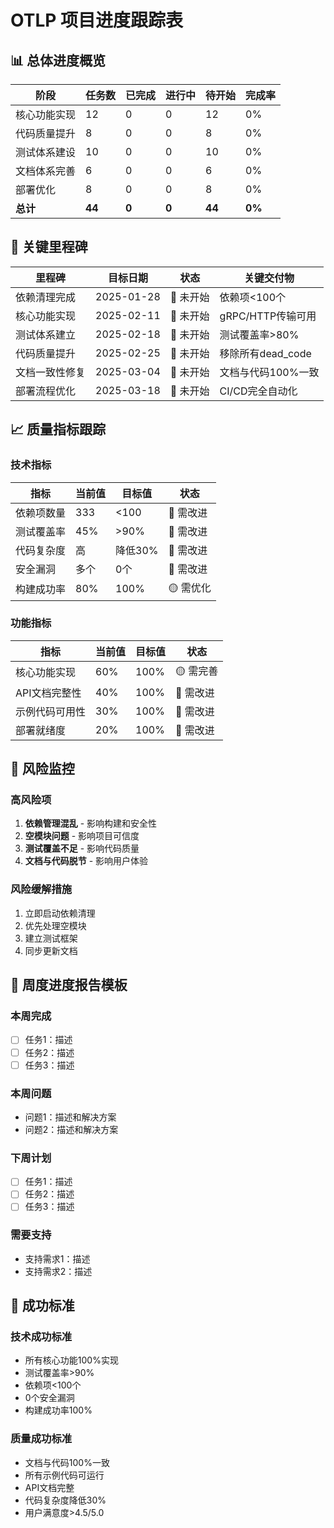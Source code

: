 # OTLP 项目进度跟踪表

## 📊 总体进度概览

| 阶段 | 任务数 | 已完成 | 进行中 | 待开始 | 完成率 |
|------|--------|--------|--------|--------|--------|
| 核心功能实现 | 12 | 0 | 0 | 12 | 0% |
| 代码质量提升 | 8 | 0 | 0 | 8 | 0% |
| 测试体系建设 | 10 | 0 | 0 | 10 | 0% |
| 文档体系完善 | 6 | 0 | 0 | 6 | 0% |
| 部署优化 | 8 | 0 | 0 | 8 | 0% |
| **总计** | **44** | **0** | **0** | **44** | **0%** |

## 🎯 关键里程碑

| 里程碑 | 目标日期 | 状态 | 关键交付物 |
|--------|----------|------|------------|
| 依赖清理完成 | 2025-01-28 | 🔴 未开始 | 依赖项<100个 |
| 核心功能实现 | 2025-02-11 | 🔴 未开始 | gRPC/HTTP传输可用 |
| 测试体系建立 | 2025-02-18 | 🔴 未开始 | 测试覆盖率>80% |
| 代码质量提升 | 2025-02-25 | 🔴 未开始 | 移除所有dead_code |
| 文档一致性修复 | 2025-03-04 | 🔴 未开始 | 文档与代码100%一致 |
| 部署流程优化 | 2025-03-18 | 🔴 未开始 | CI/CD完全自动化 |

## 📈 质量指标跟踪

### 技术指标

| 指标 | 当前值 | 目标值 | 状态 |
|------|--------|--------|------|
| 依赖项数量 | 333 | <100 | 🔴 需改进 |
| 测试覆盖率 | 45% | >90% | 🔴 需改进 |
| 代码复杂度 | 高 | 降低30% | 🔴 需改进 |
| 安全漏洞 | 多个 | 0个 | 🔴 需改进 |
| 构建成功率 | 80% | 100% | 🟡 需优化 |

### 功能指标

| 指标 | 当前值 | 目标值 | 状态 |
|------|--------|--------|------|
| 核心功能实现 | 60% | 100% | 🟡 需完善 |
| API文档完整性 | 40% | 100% | 🔴 需改进 |
| 示例代码可用性 | 30% | 100% | 🔴 需改进 |
| 部署就绪度 | 20% | 100% | 🔴 需改进 |

## 🚨 风险监控

### 高风险项

1. **依赖管理混乱** - 影响构建和安全性
2. **空模块问题** - 影响项目可信度
3. **测试覆盖不足** - 影响代码质量
4. **文档与代码脱节** - 影响用户体验

### 风险缓解措施

1. 立即启动依赖清理
2. 优先处理空模块
3. 建立测试框架
4. 同步更新文档

## 📅 周度进度报告模板

### 本周完成

- [ ] 任务1：描述
- [ ] 任务2：描述
- [ ] 任务3：描述

### 本周问题

- 问题1：描述和解决方案
- 问题2：描述和解决方案

### 下周计划

- [ ] 任务1：描述
- [ ] 任务2：描述
- [ ] 任务3：描述

### 需要支持

- 支持需求1：描述
- 支持需求2：描述

## 🎯 成功标准

### 技术成功标准

- 所有核心功能100%实现
- 测试覆盖率>90%
- 依赖项<100个
- 0个安全漏洞
- 构建成功率100%

### 质量成功标准

- 文档与代码100%一致
- 所有示例代码可运行
- API文档完整
- 代码复杂度降低30%
- 用户满意度>4.5/5.0
